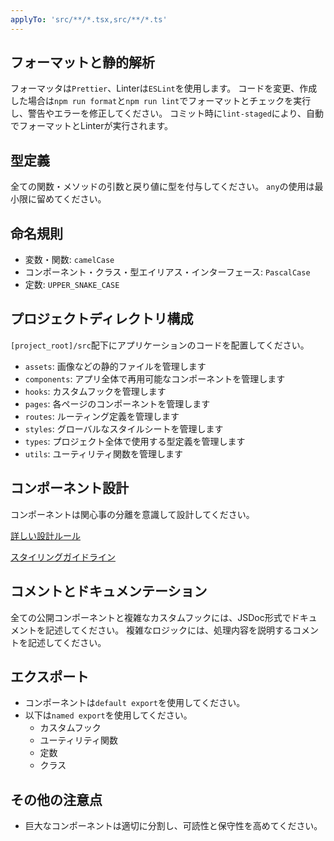 ```yaml
---
applyTo: 'src/**/*.tsx,src/**/*.ts'
---
```


## フォーマットと静的解析

フォーマッタは`Prettier`、Linterは`ESLint`を使用します。
コードを変更、作成した場合は`npm run format`と`npm run lint`でフォーマットとチェックを実行し、警告やエラーを修正してください。
コミット時に`lint-staged`により、自動でフォーマットとLinterが実行されます。

## 型定義

全ての関数・メソッドの引数と戻り値に型を付与してください。
`any`の使用は最小限に留めてください。

## 命名規則

- 変数・関数: `camelCase`
- コンポーネント・クラス・型エイリアス・インターフェース: `PascalCase`
- 定数: `UPPER_SNAKE_CASE`

## プロジェクトディレクトリ構成

`[project_root]/src`配下にアプリケーションのコードを配置してください。

- `assets`: 画像などの静的ファイルを管理します
- `components`: アプリ全体で再用可能なコンポーネントを管理します
- `hooks`: カスタムフックを管理します
- `pages`: 各ページのコンポーネントを管理します
- `routes`: ルーティング定義を管理します
- `styles`: グローバルなスタイルシートを管理します
- `types`: プロジェクト全体で使用する型定義を管理します
- `utils`: ユーティリティ関数を管理します

## コンポーネント設計

コンポーネントは関心事の分離を意識して設計してください。

[詳しい設計ルール](./component.instructions.md)

[スタイリングガイドライン](./../../docs/app/design.md)

## コメントとドキュメンテーション

全ての公開コンポーネントと複雑なカスタムフックには、JSDoc形式でドキュメントを記述してください。
複雑なロジックには、処理内容を説明するコメントを記述してください。

## エクスポート

- コンポーネントは`default export`を使用してください。
- 以下は`named export`を使用してください。
  - カスタムフック
  - ユーティリティ関数
  - 定数
  - クラス

## その他の注意点

- 巨大なコンポーネントは適切に分割し、可読性と保守性を高めてください。
